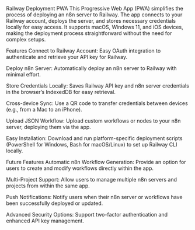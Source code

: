 Railway Deployment PWA
This Progressive Web App (PWA) simplifies the process of deploying an n8n server to Railway. The app connects to your Railway account, deploys the server, and stores necessary credentials locally for easy access. It supports macOS, Windows 11, and iOS devices, making the deployment process straightforward without the need for complex setups.

Features
Connect to Railway Account: Easy OAuth integration to authenticate and retrieve your API key for Railway.

Deploy n8n Server: Automatically deploy an n8n server to Railway with minimal effort.

Store Credentials Locally: Saves Railway API key and n8n server credentials in the browser’s IndexedDB for easy retrieval.

Cross-device Sync: Use a QR code to transfer credentials between devices (e.g., from a Mac to an iPhone).

Upload JSON Workflow: Upload custom workflows or nodes to your n8n server, deploying them via the app.

Easy Installation: Download and run platform-specific deployment scripts (PowerShell for Windows, Bash for macOS/Linux) to set up Railway CLI locally.

Future Features
Automatic n8n Workflow Generation: Provide an option for users to create and modify workflows directly within the app.

Multi-Project Support: Allow users to manage multiple n8n servers and projects from within the same app.

Push Notifications: Notify users when their n8n server or workflows have been successfully deployed or updated.

Advanced Security Options: Support two-factor authentication and enhanced API key management.

